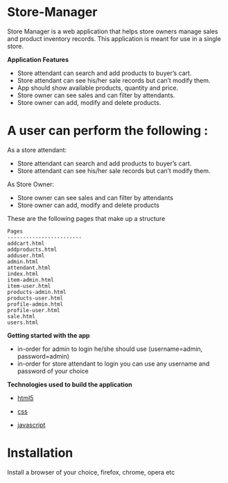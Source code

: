 # Store-Manager

Store Manager is a web application that helps store owners manage sales and product inventory records. This application is meant for use in a single store.

**Application Features**

* Store attendant can search and add products to buyer’s cart.
* Store attendant can see his/her sale records but can’t modify them.
* App should show available products, quantity and price.
* Store owner can see sales and can filter by attendants.
* Store owner can add, modify and delete products.


# A user can perform the following :
 As a store attendant:
 - Store attendant can search and add products to buyer’s cart.
 - Store attendant can see his/her sale records but can’t modify them.
 
 As Store Owner:
- Store owner can see sales and can filter by attendants
- Store owner can add, modify and delete products

 These are the following pages that make up a structure
    
    Pages                           
    ------------------------
    addcart.html
    addproducts.html
    adduser.html
    admin.html
    attendant.html
    index.html
    item-admin.html
    item-user.html
    products-admin.html
    products-user.html
    profile-admin.html
    profile-user.html
    sale.html
    users.html
    
**Getting started with the app**
* in-order for admin to login he/she should use (username=admin, password=admin)
* in-order for store attendant to login you can use any username and password of your choice 

**Technologies used to build the application**

* [html5](https://www.w3schools.com/tags/)

* [css](https://www.w3schools.com/cssref/)

* [javascript](https://developer.mozilla.org/bm/docs/Web/JavaScript)

# Installation

Install a browser of your choice, firefox, chrome, opera etc
